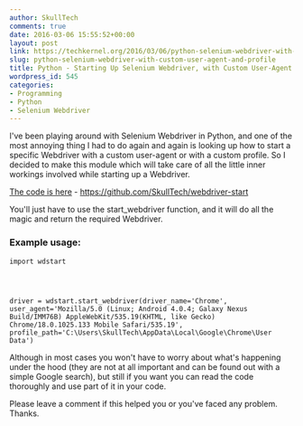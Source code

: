 ```yaml
---
author: SkullTech
comments: true
date: 2016-03-06 15:55:52+00:00
layout: post
link: https://techkernel.org/2016/03/06/python-selenium-webdriver-with-custom-user-agent-and-profile/
slug: python-selenium-webdriver-with-custom-user-agent-and-profile
title: Python - Starting Up Selenium Webdriver, with Custom User-Agent and Profile
wordpress_id: 545
categories:
- Programming
- Python
- Selenium Webdriver
---
```


I've been playing around with Selenium Webdriver in Python, and one of the most annoying thing I had to do again and again is looking up how to start a specific Webdriver with a custom user-agent or with a custom profile. So I decided to make this module which will take care of all the little inner workings involved while starting up a Webdriver.

[The code is here](https://github.com/SkullTech/webdriver-start) - https://github.com/SkullTech/webdriver-start

You'll just have to use the start_webdriver function, and it will do all the magic and return the required Webdriver.


### Example usage:



    
    import wdstart



    
    driver = wdstart.start_webdriver(driver_name='Chrome', user_agent='Mozilla/5.0 (Linux; Android 4.0.4; Galaxy Nexus Build/IMM76B) AppleWebKit/535.19(KHTML, like Gecko) Chrome/18.0.1025.133 Mobile Safari/535.19', profile_path='C:\Users\SkullTech\AppData\Local\Google\Chrome\User Data')


Although in most cases you won't have to worry about what's happening under the hood (they are not at all important and can be found out with a simple Google search), but still if you want you can read the code thoroughly and use part of it in your code.

Please leave a comment if this helped you or you've faced any problem. Thanks.

